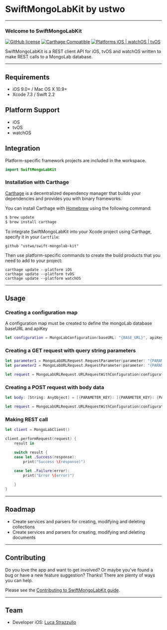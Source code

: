 # SwiftMongoLabKit by ustwo
---

### Welcome to SwiftMongoLabKit 
[![GitHub license](https://img.shields.io/badge/license-MIT-lightgrey.svg)](https://raw.githubusercontent.com/Carthage/Carthage/master/LICENSE.md) [![Carthage Compatible](https://img.shields.io/badge/Carthage-compatible-4BC51D.svg?style=flat)](https://github.com/Carthage/Carthage) [![Platforms iOS | watchOS | tvOS](https://img.shields.io/badge/Platforms-iOS%20%7C%20watchOS%20%7C%20tvOS-lightgray.svg?style=flat)](https://developer.apple.com/swift/)

SwiftMongoLabKit is a REST client API for iOS, tvOS and watchOS written to make REST calls to a MongoLab database.

---

## Requirements 

- iOS 9.0+ / Mac OS X 10.9+
- Xcode 7.3 / Swift 2.2

## Platform Support

- iOS
- tvOS
- watchOS

## Integration

Platform-specific framework projects are included in the workspace.

``` swift 
import SwiftMongoLabKit
```

### Installation with Carthage

[Carthage](https://github.com/Carthage/Carthage) is a decentralized dependency manager that builds your dependencies and provides you with binary frameworks.

You can install Carthage with [Homebrew](http://brew.sh/) using the following command:

``` bash
$ brew update
$ brew install carthage
```

To integrate SwiftMongoLabKit into your Xcode project using Carthage, specify it in your `Cartfile`:

``` ogdl
github "ustwo/swift-mongolab-kit"
```

Then use platform-specific commands to create the build products that you need to add to your project:

````
carthage update --platform iOS
carthage update --platform tvOS
carthage update --platform watchOS
````

---

## Usage

### Creating a configuration map

A configuration map must be created to define the mongoLab database baseURL and apiKey

``` swift 
let configuration = MongoLabConfiguration(baseURL: "{BASE_URL}", apiKey: "{API_KEY}")
```

### Creating a GET request with query string parameters

``` Swift
let parameter1 = MongoLabURLRequest.RequestParameter(parameter: "{PARAMETER_NAME}", value: "{PARAMETER_VALUE}")
let parameter2 = MongoLabURLRequest.RequestParameter(parameter: "{PARAMETER_NAME}", value: "{PARAMETER_VALUE}")

let request = MongoLabURLRequest.URLRequestWithConfiguration(configuration, relativeURL: "collections/[COLLECTION_NAME]", method: .GET, parameters: [parameter1, parameter2], bodyData: nil)
```

### Creating a POST request with body data

``` Swift
let body: [String: AnyObject] = [{PARAMETER_KEY}: [{PARAMETER_KEY}: {PARAMETER_VALUE}]]

let request = MongoLabURLRequest.URLRequestWithConfiguration(configuration, relativeURL: "collections/[COLLECTION_NAME]", method: .POST, parameters: [], bodyData: body)
```

### Making REST call

``` Swift
let client = MongoLabClient()

client.performRequest(request) {
    result in

    switch result {
    case let .Success(response):
        print("Success \(response)")

    case let .Failure(error):
        print("Error \(error)")
        
    }
}
```

---

## Roadmap

* Create services and parsers for creating, modifying and deleting collections
* Create services and parsers for creating, modifying and deleting documents

---

## Contributing

Do you love the app and want to get involved? Or maybe you've found a bug or 
have a new feature suggestion? Thanks! There are plenty of ways you can help.

Please see the [Contributing to SwiftMongoLabKit guide](https://github.com/ustwo/swift-mongolab-kit/blob/develop/CONTRIBUTING.md).

---

## Team

* Developer iOS: [Luca Strazzullo](mailto:luca@ustwo.com)
